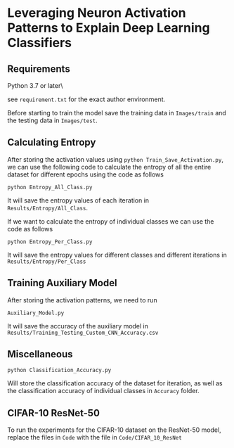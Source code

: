 # Leveraging Neuron Activation Patterns to Explain Deep Learning Classifiers


## Requirements
Python 3.7 or later\

see `requirement.txt` for the exact author environment.

Before starting to train the model save the training data in `Images/train` and the testing data in `Images/test`.


## Calculating Entropy

After storing the activation values using `python Train_Save_Activation.py`, we can use the following code to calculate the entropy of all the entire dataset for different epochs using the code as follows

```
python Entropy_All_Class.py
```

It will save the entropy values of each iteration in `Results/Entropy/All_Class`.

If we want to calculate the entropy of individual classes we can use the code as follows

```
python Entropy_Per_Class.py
```

It will save the entropy values for different classes and different iterations in `Results/Entropy/Per_Class`


## Training Auxiliary Model
After storing the activation patterns, we need to run 

```
Auxiliary_Model.py
```

It will save the accuracy of the auxiliary model in `Results/Training_Testing_Custom_CNN_Accuracy.csv`

## Miscellaneous 

```
python Classification_Accuracy.py
```

Will store the classification accuracy of the dataset for iteration, as well as the classification accuracy of individual classes in `Accuracy` folder.

## CIFAR-10 ResNet-50
To run the experiments for the CIFAR-10 dataset on the ResNet-50 model, replace the files in `Code` with the file in `Code/CIFAR_10_ResNet`

